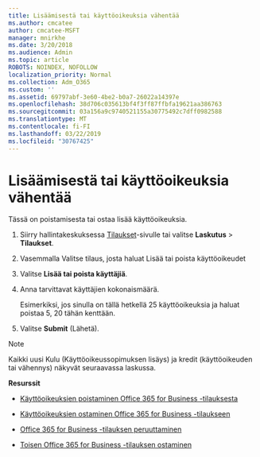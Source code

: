 ```yaml
---
title: Lisäämisestä tai käyttöoikeuksia vähentää
ms.author: cmcatee
author: cmcatee-MSFT
manager: mnirkhe
ms.date: 3/20/2018
ms.audience: Admin
ms.topic: article
ROBOTS: NOINDEX, NOFOLLOW
localization_priority: Normal
ms.collection: Adm_O365
ms.custom: ''
ms.assetid: 69797abf-3e60-4be2-b0a7-26022a14397e
ms.openlocfilehash: 38d706c035613bf4f3ff87ffbfa19621aa386763
ms.sourcegitcommit: 03a156a9c9740521155a30775492c7dff0982588
ms.translationtype: MT
ms.contentlocale: fi-FI
ms.lasthandoff: 03/22/2019
ms.locfileid: "30767425"
---
```

# <a name="how-to-add-or-reduce-licenses"></a>Lisäämisestä tai käyttöoikeuksia vähentää

Tässä on poistamisesta tai ostaa lisää käyttöoikeuksia.
  
1. Siirry hallintakeskuksessa [Tilaukset](https://go.microsoft.com/fwlink/p/?linkid=842054)-sivulle tai valitse **Laskutus** \> **Tilaukset**.
    
2. Vasemmalla Valitse tilaus, josta haluat Lisää tai poista käyttöoikeudet
    
3. Valitse **Lisää tai poista käyttäjiä**.
    
4. Anna tarvittavat käyttäjien kokonaismäärä.
    
    Esimerkiksi, jos sinulla on tällä hetkellä 25 käyttöoikeuksia ja haluat poistaa 5, 20 tähän kenttään.
    
5. Valitse **Submit** (Lähetä).
    
> [!NOTE]
> Kaikki uusi Kulu (Käyttöoikeussopimuksen lisäys) ja kredit (käyttöoikeuden tai vähennys) näkyvät seuraavassa laskussa. 
  
 **Resurssit**
  
- [Käyttöoikeuksien poistaminen Office 365 for Business -tilauksesta](https://support.office.com/article/9c64d127-e2dd-4ecc-81f5-2f87e5a74803)
    
- [Käyttöoikeuksien ostaminen Office 365 for Business -tilaukseen](https://support.office.com/article/36081d8d-b3fa-4948-8c34-e217bba825e1)
    
- [Office 365 for Business -tilauksen peruuttaminen](https://support.office.com/article/b1bc0bef-4608-4601-813a-cdd9f746709a)
    
- [Toisen Office 365 for Business -tilauksen ostaminen](https://support.office.com/article/fab3b86c-3359-4042-8692-5d4dc7550b7c)
    

